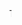 
<html>
  <body>
<marquee direction="left">This is my first web page</marquee> 
  </body>
  </html>
<!DOCTYPE HTML PUBLIC "-//IETF//DTD HTML 4.0//EN">

